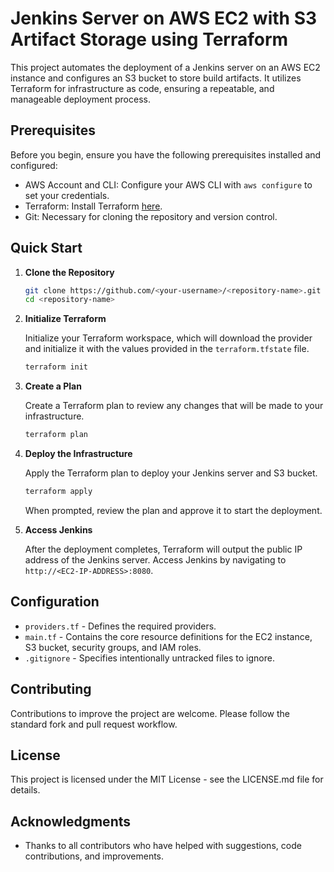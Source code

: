 # Jenkins Server on AWS EC2 with S3 Artifact Storage using Terraform

This project automates the deployment of a Jenkins server on an AWS EC2 instance and configures an S3 bucket to store build artifacts. It utilizes Terraform for infrastructure as code, ensuring a repeatable, and manageable deployment process.

## Prerequisites

Before you begin, ensure you have the following prerequisites installed and configured:

- AWS Account and CLI: Configure your AWS CLI with `aws configure` to set your credentials.
- Terraform: Install Terraform [here](https://www.terraform.io/downloads.html).
- Git: Necessary for cloning the repository and version control.

## Quick Start

1. **Clone the Repository**

    ```bash
    git clone https://github.com/<your-username>/<repository-name>.git
    cd <repository-name>
    ```

2. **Initialize Terraform**

    Initialize your Terraform workspace, which will download the provider and initialize it with the values provided in the `terraform.tfstate` file.

    ```bash
    terraform init
    ```

3. **Create a Plan**

    Create a Terraform plan to review any changes that will be made to your infrastructure.

    ```bash
    terraform plan
    ```

4. **Deploy the Infrastructure**

    Apply the Terraform plan to deploy your Jenkins server and S3 bucket.

    ```bash
    terraform apply
    ```

    When prompted, review the plan and approve it to start the deployment.

5. **Access Jenkins**

    After the deployment completes, Terraform will output the public IP address of the Jenkins server. Access Jenkins by navigating to `http://<EC2-IP-ADDRESS>:8080`.

## Configuration

- `providers.tf` - Defines the required providers.
- `main.tf` - Contains the core resource definitions for the EC2 instance, S3 bucket, security groups, and IAM roles.
- `.gitignore` - Specifies intentionally untracked files to ignore.

## Contributing

Contributions to improve the project are welcome. Please follow the standard fork and pull request workflow.

## License

This project is licensed under the MIT License - see the LICENSE.md file for details.

## Acknowledgments

- Thanks to all contributors who have helped with suggestions, code contributions, and improvements.

